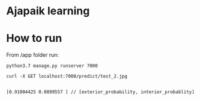 Ajapaik learning
=======

How to run
=======

From /app folder run:

```shell script
python3.7 manage.py runserver 7000
```

```shell script
curl -X GET localhost:7000/predict/test_2.jpg


[0.91004425 0.0899557 ] // [exterior_probability, interior_probablity]
```